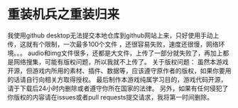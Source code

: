 # 重装机兵之重装归来
我使用github desktop无法提交本地仓库到github网站上来，只好使用手动上传，这就有个限制，一次最多100个文件
，还很容易失败，速度还很慢，网络环境。。。
audio和img文件很多，还都是大文件，上传了一部分就失败了，再加上都是网络搜集，可能有版权问题，所以我就不上传了。
关于版权问题：
虽然本游戏开源，但游戏内所用的素材、插件、数据等，应该遵守原作者的版权，如果你要用的话请自行向相关方取得授权。
最后制作本游戏纯属学习目的，游戏代码开源，请于下载后24小时内删除或者遵守你所在国家的法律。
另外，如果有任何侵犯了你版权的内容请在issues或者pull requests提交请求，我将第一时间删除。
